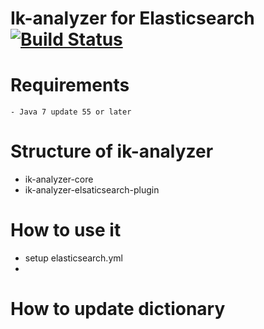 # Ik-analyzer for Elasticsearch [![Build Status](https://travis-ci.org/zacker330/ik-analyzer.svg?branch=master)](https://travis-ci.org/zacker330/ik-analyzer)

# Requirements

    - Java 7 update 55 or later

# Structure of ik-analyzer

   - ik-analyzer-core
   - ik-analyzer-elsaticsearch-plugin

# How to use it

   - setup elasticsearch.yml
   - 

# How to update dictionary



